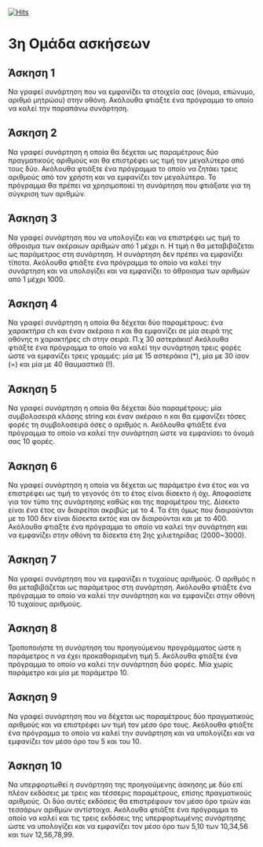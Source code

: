 [![Hits](https://hits.seeyoufarm.com/api/count/incr/badge.svg?url=https%3A%2F%2Feffie375.github.io%2FTPTE-AEGEAN&count_bg=%23E3802B&title_bg=%2307359E&icon=internetarchive.svg&icon_color=%23E7E7E7&title=%CE%A0%CF%81%CE%BF%CE%B2%CE%BF%CE%BB%CE%AD%CF%82&edge_flat=false)](https://hits.seeyoufarm.com)

# 3η Οµάδα ασκήσεων

## Άσκηση 1

Να γραφεί συνάρτηση που να εµφανίζει τα στοιχεία σας (όνοµα, επώνυµο, αριθµό µητρώου) στην οθόνη. Ακόλουθα φτιάξτε ένα πρόγραµµα το οποίο να καλεί την παραπάνω συνάρτηση.

## Άσκηση 2

Να γραφεί συνάρτηση η οποία θα δέχεται ως παραµέτρους δύο πραγµατικούς αριθµούς και θα επιστρέφει ως τιµή τον µεγαλύτερο από τους δύο. Ακόλουθα φτιάξτε ένα πρόγραµµα το οποίο να ζητάει τρεις αριθµούς από τον χρήστη και να εµφανίζει τον µεγαλύτερο. Το πρόγραµµα θα πρέπει να χρησιµοποιεί τη συνάρτηση που φτιάξατε για τη σύγκριση των αριθµών.

## Άσκηση 3

Να γραφεί συνάρτηση που να υπολογίζει και να επιστρέφει ως τιµή το άθροισµα των ακέραιων αριθµών από 1 µέχρι n. Η τιµή n θα µεταβιβάζεται ως παράµετρος στη συνάρτηση. Η συνάρτηση δεν πρέπει να εµφανίζει τίποτα. Ακόλουθα φτιάξτε ένα πρόγραµµα το οποίο να καλεί την συνάρτηση και να υπολογίζει και να εµφανίζει το άθροισµα των αριθµών από 1 µέχρι 1000.

## Άσκηση 4

Να γραφεί συνάρτηση η οποία θα δέχεται δύο παραµέτρους: ένα χαρακτήρα ch και έναν ακέραιο n και θα εµφανίζει σε µία σειρά της οθόνης n χαρακτήρες ch στην σειρά. Π.χ 30 αστεράκια! Ακόλουθα φτιάξτε ένα πρόγραµµα το οποίο να καλεί την συνάρτηση τρεις φορές ώστε να εµφανίζει τρεις γραµµές: µία µε 15 αστεράκια (*), µία µε 30 ίσον (=) και µία µε 40 θαυµαστικά (!).

## Άσκηση 5

Να γραφεί συνάρτηση η οποία θα δέχεται δύο παραµέτρους: µία συµβολοσειρά κλάσης string και έναν ακέραιο n και θα εµφανίζει τόσες φορές τη συµβολοσειρά όσες ο αριθµός n. Ακόλουθα φτιάξτε ένα πρόγραµµα το οποίο να καλεί την συνάρτηση ώστε να εµφανίσει το όνοµά σας 10 φορές.

## Άσκηση 6

Να γραφεί συνάρτηση η οποία να δέχεται ως παράµετρο ένα έτος και να επιστρέφει ως τιµή το γεγονός ότι το έτος είναι δίσεκτο ή όχι. Αποφασίστε για τον τύπο της συνάρτησης καθώς και της παραµέτρου της. Δίσεκτο είναι ένα έτος αν διαιρείται ακριβώς µε το 4. Τα έτη όµως που διαιρούνται µε το 100 δεν είναι δίσεκτα εκτός και αν διαιρούνται και µε το 400. Ακόλουθα φτιάξτε ένα πρόγραµµα το οποίο να καλεί την συνάρτηση και να εµφανίζει στην οθόνη τα δίσεκτα έτη 2ης χιλιετηρίδας (2000~3000).

## Άσκηση 7

Να γραφεί συνάρτηση που να εµφανίζει n τυχαίους αριθµούς. Ο αριθµός n θα µεταβιβάζεται ως παράµετρος στη συνάρτηση. Ακόλουθα φτιάξτε ένα πρόγραµµα το οποίο να καλεί την συνάρτηση και να εµφανίζει στην οθόνη 10 τυχαίους αριθµούς.

## Άσκηση 8

Τροποποιήστε τη συνάρτηση του προηγούµενου προγράµµατος ώστε η παράµετρος n να έχει προκαθορισµένη τιµή 5. Ακόλουθα φτιάξτε ένα πρόγραµµα το οποίο να καλεί την συνάρτηση δύο φορές. Μία χωρίς παράµετρο και µία µε παράµετρο 10.

## Άσκηση 9

Να γραφεί συνάρτηση που να δέχεται ως παραµέτρους δύο πραγµατικούς αριθµούς και να επιστρέφει ων τιµή τον µέσο όρο τους. Ακόλουθα φτιάξτε ένα πρόγραµµα το οποίο να καλεί την συνάρτηση και να υπολογίζει και να εµφανίζει τον µέσο όρο του 5 και του 10.

## Άσκηση 10

Να υπερφορτωθεί η συνάρτηση της προηγούµενης άσκησης µε δύο επί πλέον εκδόσεις µε τρεις και τέσσερις παραµέτρους, επίσης πραγµατικούς αριθµούς. Οι δύο αυτές εκδόσεις θα επιστρέφουν τον µέσο όρο τριών και τεσσάρων αριθµών αντίστοιχα. Ακόλουθα φτιάξτε ένα πρόγραµµα το οποίο να καλεί και τις τρεις εκδόσεις της υπερφορτωµένης συνάρτησης ώστε να υπολογίζει και να εµφανίζει τον µέσο όρο των 5,10 των 10,34,56 και των 12,56,78,99.
